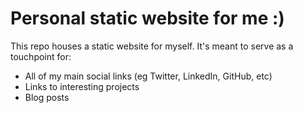 # Personal static website for me :)

This repo houses a static website for myself. It's meant to serve as a touchpoint for:
*  All of my main social links (eg Twitter, LinkedIn, GitHub, etc)
*  Links to interesting projects
*  Blog posts

